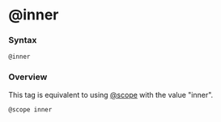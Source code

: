 # @inner

### Syntax

`@inner`

### Overview

This tag is equivalent to using [@scope](./scope.html) with the value "inner".

`@scope inner`
